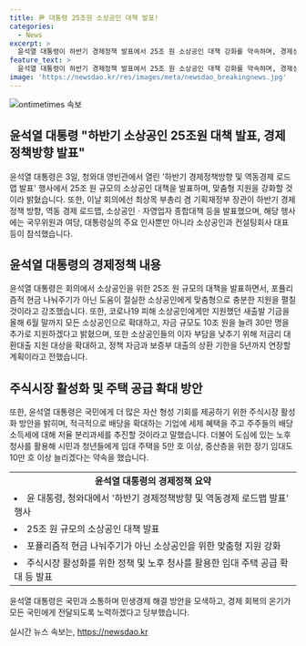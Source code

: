 ```yaml
---
title: 尹 대통령 25조원 소상공인 대책 발표! 
categories:
  - News
excerpt: >
  윤석열 대통령이 하반기 경제정책 발표에서 25조 원 소상공인 대책 강화를 약속하며, 경제성장률과 수출 흑자 등 경제지표 언급했다. 더불어 국민의 희망이 되기 위해 소상공인을 위한 맞춤형 지원, 주식시장 활성화, 임대주택 확대 등 구체적 정책을 발표했다. 또한, 민생현장과 소통하여 민생경제 해결을 모색하고 경제 회복을 국민에게 전달할 것을 당부했다.
feature_text: >
  윤석열 대통령이 하반기 경제정책 발표에서 25조 원 소상공인 대책 강화를 약속하며, 경제성장률과 수출 흑자 등 경제지표 언급했다. 더불어 국민의 희망이 되기 위해 소상공인을 위한 맞춤형 지원, 주식시장 활성화, 임대주택 확대 등 구체적 정책을 발표했다. 또한, 민생현장과 소통하여 민생경제 해결을 모색하고 경제 회복을 국민에게 전달할 것을 당부했다.
image: 'https://newsdao.kr/res/images/meta/newsdao_breakingnews.jpg'
---
```


<p><img src="https://newsdao.kr/res/images/meta/newsdao_breakingnews.jpg" alt="ontimetimes 속보" /></p>

<h2 data-ke-size="size26">윤석열 대통령 "하반기 소상공인 25조원 대책 발표, 경제정책방향 발표"</h2>

<p data-ke-size="size16">윤석열 대통령은 3일, 청와대 영빈관에서 열린 '하반기 경제정책방향 및 역동경제 로드맵 발표' 행사에서 25조 원 규모의 소상공인 대책을 발표하며, 맞춤형 지원을 강화할 것이라 밝혔습니다. 또한, 이날 회의에선 최상목 부총리 겸 기획재정부 장관이 하반기 경제정책 방향, 역동 경제 로드맵, 소상공인ㆍ자영업자 종합대책 등을 발표했으며, 해당 행사에는 국무위원과 여당, 대통령실의 주요 인사뿐만 아니라 소상공인과 컨설팅회사 대표 등이 참석했습니다.</p>

<h2 data-ke-size="size26">윤석열 대통령의 경제정책 내용</h2>

<p data-ke-size="size16">윤석열 대통령은 회의에서 소상공인을 위한 25조 원 규모의 대책을 발표하면서, 포퓰리즘적 현금 나눠주기가 아닌 도움이 절실한 소상공인에게 맞춤형으로 충분한 지원을 펼칠 것이라고 강조했습니다. 또한, 코로나19 피해 소상공인에게만 지원했던 새출발 기금을 올해 6월 말까지 모든 소상공인으로 확대하고, 자금 규모도 10조 원을 늘려 30만 명을 추가로 지원하겠다고 밝혔으며, 또한 소상공인들의 이자 부담을 낮추기 위해 저금리 대환대출 지원 대상을 확대하고, 정책 자금과 보증부 대출의 상환 기한을 5년까지 연장할 계획이라고 전했습니다.</p>

<h2 data-ke-size="size26">주식시장 활성화 및 주택 공급 확대 방안</h2>

<p data-ke-size="size16">또한, 윤석열 대통령은 국민에게 더 많은 자산 형성 기회를 제공하기 위한 주식시장 활성화 방안을 밝히며, 적극적으로 배당을 확대하는 기업에 세제 혜택을 주고 주주들의 배당소득세에 대해 저율 분리과세를 추진할 것이라고 말했습니다. 더불어 도심에 있는 노후 청사를 활용해 시민과 청년들에게 임대 주택을 5만 호 이상, 중산층을 위한 장기 임대도 10만 호 이상 늘리겠다는 약속을 했습니다.</p>

<table>
    <tr>
        <td style="text-align: center; height: 17px;"><b>윤석열 대통령의 경제정책 요약</b></td>
    </tr>
    <tr>
        <td><li>윤 대통령, 청와대에서 '하반기 경제정책방향 및 역동경제 로드맵 발표' 행사</li></td>
    </tr>
    <tr>
        <td><li>25조 원 규모의 소상공인 대책 발표</li></td>
    </tr>
    <tr>
        <td><li>포퓰리즘적 현금 나눠주기가 아닌 소상공인을 위한 맞춤형 지원 강화</li></td>
    </tr>
    <tr>
        <td><li>주식시장 활성화를 위한 정책 및 노후 청사를 활용한 임대 주택 공급 확대 등 발표</li></td>
    </tr>
</table>

<p data-ke-size="size16">윤석열 대통령은 국민과 소통하며 민생경제 해결 방안을 모색하고, 경제 회복의 온기가 모든 국민에게 전달되도록 노력하겠다고 당부했습니다.</p>
실시간 뉴스 속보는, <a href="https://newsdao.kr" rel="dofollow">https://newsdao.kr</a>



